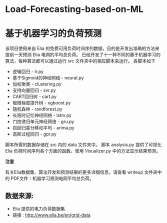 # Load-Forecasting-based-on-ML
# 基于机器学习的负荷预测

该项目使用来自 Elia 的免费可用负荷时间序列数据，目的是开发出准确的方法来提前一天预测 Elia 电网的平均总负荷。 已经开发了十一种不同的基于机器学习的算法，每种算法都可以通过运行 src 文件夹中的相应脚本来运行。 各脚本如下

* 逻辑回归 - lr.py
* 基于Sigmoid的神经网络 - neural.py
* 加权聚类 - clustering.py
* 支持向量回归 - svr.py
* CART回归树 - cart.py
* 极限梯度提升树 - xgboost.py
* 随机森林 - randforest.py
* 长短时记忆神经网络 - lstm.py
* 门控递归单元神经网络 - gru.py
* 自回归差分移动平均 - arima.py
* 高斯过程回归 - gpr.py

脚本所需的数据存储在 src 内的 data 文件夹中。 脚本 analysis.py 提供了可视化 Elia 负荷时间序列各个方面的函数。使用 Visualizer.py 中的方法显示结果预测。 

**注意**

有关Elia数据集、算法开发和预测结果的更多详细信息，请查看 writeup 文件夹中的 PDF文件：机器学习预测电网平均总负荷。

## 数据来源:

* Elia 提供的电力负荷数据集.
* 链接 : http://www.elia.be/en/grid-data
